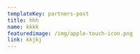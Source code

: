 ```yaml
---
templateKey: partners-post
title: hhh
name: kkkk
featuredimage: /img/apple-touch-icon.png
link: kkjkj
---
```


